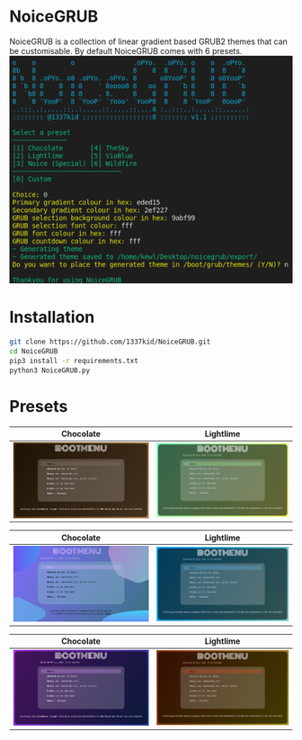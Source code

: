 # NoiceGRUB
NoiceGRUB is a collection of linear gradient based GRUB2 themes that can be customisable. By default NoiceGRUB comes with 6 presets.
![Alt text](img/screenshot.png)
# Installation
```bash
git clone https://github.com/1337kid/NoiceGRUB.git
cd NoiceGRUB
pip3 install -r requirements.txt
python3 NoiceGRUB.py
```
# Presets
| Chocolate|Lightlime|
:-:|:-:
| ![](img/1.png "Chocolate") | ![](img/2.png "Lightlime") |

| Chocolate|Lightlime|
:-:|:-:
| ![](img/3.png "Noice") | ![](img/4.png "TheSky") |

| Chocolate|Lightlime|
:-:|:-:
| ![](img/5.png "VioBlue") | ![](img/6.png "Wildfire") |
